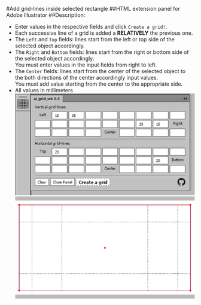 #Add grid-lines inside selected rectangle
##HTML extension panel for Adobe Illustrator
##Description:
* Enter values in the respective fields and click `Create a grid!`.
* Each successive line of a grid is added a **RELATIVELY** the previous one.
* The `Left` and `Top` fields: lines start from the left or top side of the selected object accordingly.
* The `Right` and `Bottom` fields: lines start from the right or bottom side of the selected object accordingly.
<br>You must enter values in the input fields from right to left.
* The `Center` fields: lines start from the center of the selected object to the both directions of the center accordingly input values.
<br>You must add value starting from the center to the appropriate side.
* All values in millimeters
![Panel](img/ai_grid_panel.png)
![Panel](img/ai_grid_gridlines.png)